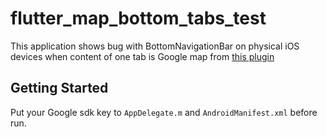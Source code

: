 # flutter_map_bottom_tabs_test

This application shows bug with BottomNavigationBar on physical iOS devices when content of one tab is Google map from [this plugin](https://pub.dartlang.org/packages/google_maps_flutter)
## Getting Started

Put your Google sdk key to `AppDelegate.m` and `AndroidManifest.xml` before run.
